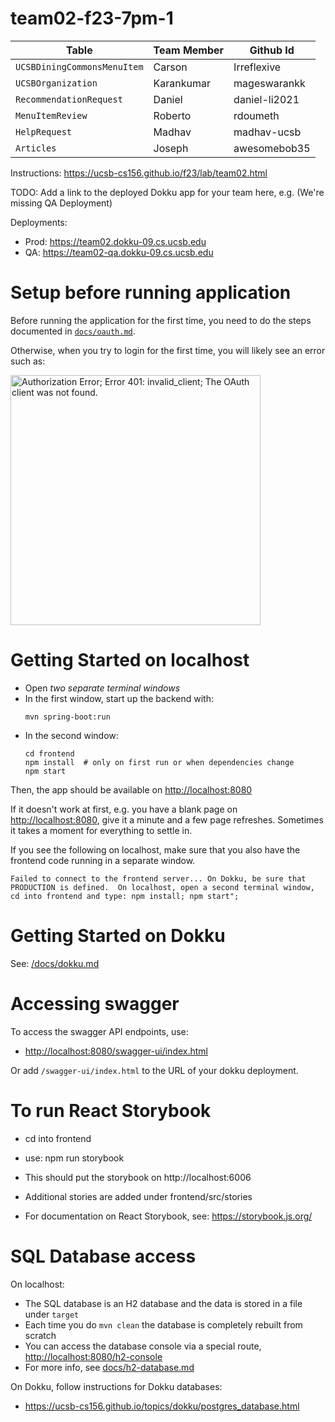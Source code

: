 # team02-f23-7pm-1

| Table                       | Team Member  | Github Id     |
|-----------------------------|--------------|---------------|
| `UCSBDiningCommonsMenuItem` | Carson       | Irreflexive   |
| `UCSBOrganization`          | Karankumar   | mageswarankk  |
| `RecommendationRequest`     | Daniel       | daniel-li2021 |
| `MenuItemReview`            | Roberto      | rdoumeth      |
| `HelpRequest`               | Madhav       | madhav-ucsb   |
| `Articles`                  | Joseph       | awesomebob35  |

Instructions: <https://ucsb-cs156.github.io/f23/lab/team02.html>

TODO: Add a link to the deployed Dokku app for your team here, e.g. (We're missing QA Deployment)

Deployments:

* Prod: <https://team02.dokku-09.cs.ucsb.edu>
* QA: <https://team02-qa.dokku-09.cs.ucsb.edu>

# Setup before running application

Before running the application for the first time,
you need to do the steps documented in [`docs/oauth.md`](docs/oauth.md).

Otherwise, when you try to login for the first time, you 
will likely see an error such as:

<img src="https://user-images.githubusercontent.com/1119017/149858436-c9baa238-a4f7-4c52-b995-0ed8bee97487.png" alt="Authorization Error; Error 401: invalid_client; The OAuth client was not found." width="400"/>

# Getting Started on localhost

* Open *two separate terminal windows*  
* In the first window, start up the backend with:
  ``` 
  mvn spring-boot:run
  ```
* In the second window:
  ```
  cd frontend
  npm install  # only on first run or when dependencies change
  npm start
  ```

Then, the app should be available on <http://localhost:8080>

If it doesn't work at first, e.g. you have a blank page on  <http://localhost:8080>, give it a minute and a few page refreshes.  Sometimes it takes a moment for everything to settle in.

If you see the following on localhost, make sure that you also have the frontend code running in a separate window.

```
Failed to connect to the frontend server... On Dokku, be sure that PRODUCTION is defined.  On localhost, open a second terminal window, cd into frontend and type: npm install; npm start";
```

# Getting Started on Dokku

See: [/docs/dokku.md](/docs/dokku.md)

# Accessing swagger

To access the swagger API endpoints, use:

* <http://localhost:8080/swagger-ui/index.html>

Or add `/swagger-ui/index.html` to the URL of your dokku deployment.

# To run React Storybook

* cd into frontend
* use: npm run storybook
* This should put the storybook on http://localhost:6006
* Additional stories are added under frontend/src/stories

* For documentation on React Storybook, see: https://storybook.js.org/

# SQL Database access

On localhost:
* The SQL database is an H2 database and the data is stored in a file under `target`
* Each time you do `mvn clean` the database is completely rebuilt from scratch
* You can access the database console via a special route, <http://localhost:8080/h2-console>
* For more info, see [docs/h2-database.md](/docs/h2-database.md)

On Dokku, follow instructions for Dokku databases:
* <https://ucsb-cs156.github.io/topics/dokku/postgres_database.html>
